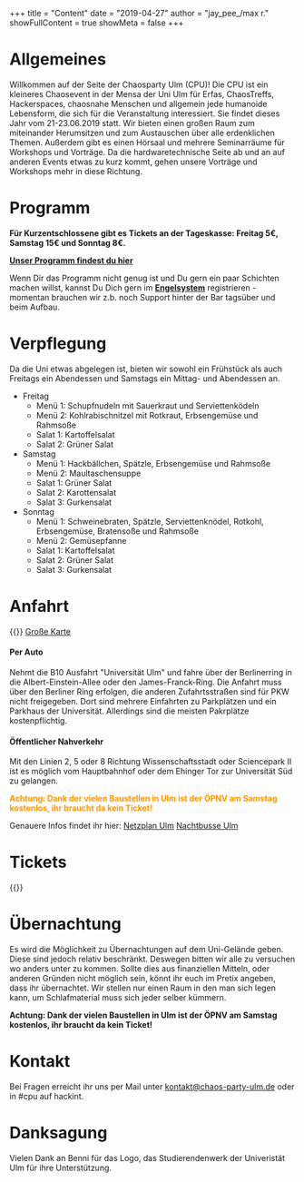 +++
title = "Content"
date = "2019-04-27"
author = "jay_pee_/max r."
showFullContent = true
showMeta = false
+++

# Allgemeines
Willkommen auf der Seite der  Chaosparty Ulm (CPU)! Die CPU ist ein kleineres Chaosevent in der Mensa der Uni Ulm für Erfas, ChaosTreffs, Hackerspaces, chaosnahe Menschen und allgemein jede humanoide Lebensform, die sich für die Veranstaltung interessiert.
Sie findet dieses Jahr vom 21-23.06.2019 statt.
Wir bieten einen großen Raum zum miteinander Herumsitzen und zum Austauschen über alle erdenklichen Themen. Außerdem gibt es einen Hörsaal und mehrere Seminarräume für Workshops und Vorträge. Da die hardwaretechnische Seite ab und an auf anderen Events etwas zu kurz kommt, gehen unsere Vorträge und Workshops mehr in diese Richtung.

# Programm
**Für Kurzentschlossene gibt es Tickets an der Tageskasse: Freitag 5€, Samstag 15€ und Sonntag 8€.**

<span style="color:#ff9600">**[Unser Programm findest du hier](https://pretalx.chaos-party-ulm.de/cpu19/schedule/)**</span>

Wenn Dir das Programm nicht genug ist und Du gern ein paar Schichten machen willst, kannst Du Dich gern im <span style="color:#ff9600">**[Engelsystem](https://engelsystem.chaos-party-ulm.de/)**</span> registrieren - momentan brauchen wir z.b. noch Support hinter der Bar tagsüber und beim Aufbau.

# Verpflegung
Da die Uni etwas abgelegen ist, bieten wir sowohl ein Frühstück als auch Freitags ein Abendessen und Samstags ein Mittag- und Abendessen an. 

* Freitag
  * Menü 1: Schupfnudeln mit Sauerkraut und Serviettenködeln
  * Menü 2: Kohlrabischnitzel mit Rotkraut, Erbsengemüse und Rahmsoße
  * Salat 1: Kartoffelsalat
  * Salat 2: Grüner Salat  
* Samstag
  * Menü 1: Hackbällchen, Spätzle, Erbsengemüse und Rahmsoße
  * Menü 2: Maultaschensuppe
  * Salat 1: Grüner Salat
  * Salat 2: Karottensalat
  * Salat 3: Gurkensalat
* Sonntag
  * Menü 1: Schweinebraten, Spätzle, Serviettenknödel, Rotkohl, Erbsengemüse, Bratensoße und Rahmsoße
  * Menü 2: Gemüsepfanne
  * Salat 1: Kartoffelsalat
  * Salat 2: Grüner Salat
  * Salat 3: Gurkensalat

# Anfahrt
{{<maps>}}
[Große Karte](./map.html)

#### Per Auto
Nehmt die B10 Ausfahrt "Universität Ulm" und fahre über der Berlinerring in die Albert-Einstein-Allee oder den James-Franck-Ring. Die Anfahrt muss über den Berliner Ring erfolgen, die anderen Zufahrtsstraßen sind für PKW nicht freigegeben. Dort sind mehrere Einfahrten zu Parkplätzen und ein Parkhaus der Universität. Allerdings sind die meisten Pakrplätze kostenpflichtig.
#### Öffentlicher Nahverkehr
Mit den Linien 2, 5 oder 8 Richtung Wissenschaftsstadt oder Sciencepark II ist es möglich vom Hauptbahnhof oder dem Ehinger Tor zur Universität Süd zu gelangen. 

<span style="color:#ff9600">**Achtung: Dank der vielen Baustellen in Ulm ist der ÖPNV am Samstag kostenlos, ihr braucht da kein Ticket!**</span>

Genauere Infos findet ihr hier:
[Netzplan Ulm](https://www.swu.de/fileadmin/content/mobilitaet/karten/2019/Liniennetzplan-2019.pdf)
[Nachtbusse Ulm](https://www.swu.de/fileadmin/content/mobilitaet/Pocketfahrplaene/SWU_PocketFahrplan_NachtBus_NachtSAM_DINA4_2019.pdf)

# Tickets
{{<tickets>}}

# Übernachtung
Es wird die Möglichkeit zu Übernachtungen auf dem Uni-Gelände geben. Diese sind jedoch relativ beschränkt. Deswegen bitten wir alle zu versuchen wo anders unter zu kommen. Sollte dies aus finanziellen Mitteln, oder anderen Gründen nicht möglich sein, könnt ihr euch im Pretix angeben, dass ihr übernachtet. Wir stellen nur einen Raum in den man sich legen kann, um Schlafmaterial muss sich jeder selber kümmern.

**Achtung: Dank der vielen Baustellen in Ulm ist der ÖPNV am Samstag kostenlos, ihr braucht da kein Ticket!**

# Kontakt
Bei Fragen erreicht ihr uns per Mail unter [kontakt@chaos-party-ulm.de](mailto:kontakt@chaos-party-ulm.de) oder in #cpu auf hackint. 

# Danksagung
Vielen Dank an Benni für das Logo, das Studierendenwerk der Univeristät Ulm für ihre Unterstützung.
